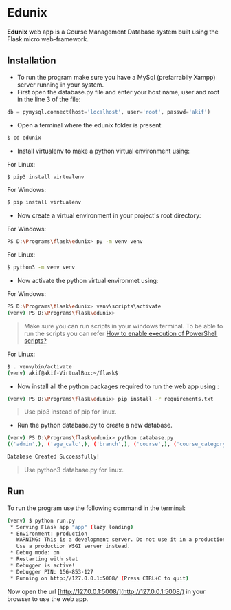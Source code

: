 # Edunix

**Edunix** web app is a Course Management Database system built using the Flask micro web-framework.

## Installation

 - To run the program make sure you have a MySql (prefarrabily Xampp) server running in your system.
 - First open the database.py file and enter your host name, user and root in the  line 3 of the file:

```python
db = pymysql.connect(host='localhost', user='root', passwd='akif')
```
- Open a terminal where the edunix folder is present
```bash
$ cd edunix
```

 - Install virtualenv to make a python virtual environment using:

For Linux:
```bash
$ pip3 install virtualenv
```

For Windows:
```bash
$ pip install virtualenv
```
 - Now create a virtual environment in your project's root directory:
  
For Windows: 
```bash
PS D:\Programs\flask\edunix> py -m venv venv
``` 
 For Linux:
```bash
$ python3 -m venv venv
``` 

 - Now activate the python virtual environmet using:
 
For Windows: 
```bash
PS D:\Programs\flask\edunix> venv\scripts\activate
(venv) PS D:\Programs\flask\edunix>
``` 
> Make sure you can run scripts in your windows terminal. To be able to run the scripts you can 
> refer  [How to enable execution of PowerShell scripts?](https://superuser.com/questions/106360/how-to-enable-execution-of-powershell-scripts)
 
 For Linux:
```bash
$ . venv/bin/activate
(venv) akif@akif-VirtualBox:~/flask$ 
```
 - Now install all the python packages required to run the web app using :
```bash
(venv) PS D:\Programs\flask\edunix> pip install -r requirements.txt
```
> Use pip3 instead of pip for linux.

 - Run the python database.py to create a new database.

```bash
(venv) PS D:\Programs\flask\edunix> python database.py
(('admin',), ('age_calc',), ('branch',), ('course',), ('course_category',), ('course_teacher',), ('cteacher',), ('department',), ('enrollment',), ('faculty',), ('student',))

Database Created Successfully!
```
> Use python3 database.py for linux.
## Run
To run the program use the following command in the terminal:

```bash
(venv) $ python run.py
 * Serving Flask app "app" (lazy loading)
 * Environment: production
   WARNING: This is a development server. Do not use it in a production deployment.
   Use a production WSGI server instead.
 * Debug mode: on
 * Restarting with stat
 * Debugger is active!
 * Debugger PIN: 156-853-127
 * Running on http://127.0.0.1:5008/ (Press CTRL+C to quit)
```
 Now open the url [http://127.0.0.1:5008/](http://127.0.0.1:5008/) in your browser to use the web app.